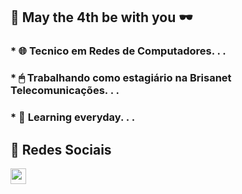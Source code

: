 ## &#128313; May the 4th be with you &#128374; 
### * &#127760; Tecnico em Redes de Computadores. . . 
### * &#128433; Trabalhando como estagiário na Brisanet Telecomunicações. . . 
### * 🔭 Learning everyday. . . 
 ## &#128313; Redes Sociais
[<img align="left" alt="social | Instagram" width="25px" src="https://cdn.jsdelivr.net/npm/simple-icons@3.13.0/icons/instagram.svg"/>][instagram]
 
 
 [instagram]: https://www.instagram.com/luccapdro
 
 


